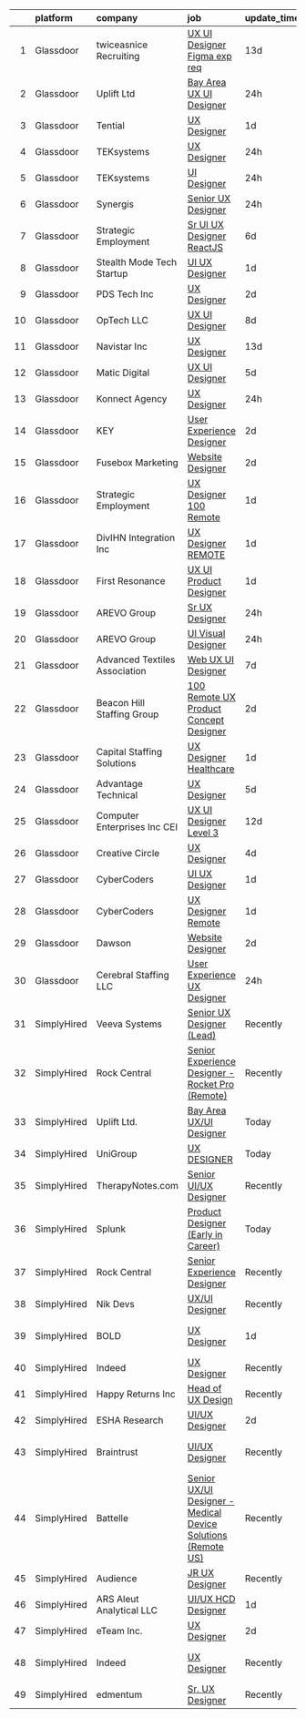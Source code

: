 

|    | platform    | company                         | job                                                                                                                                                                                                                                                                                                                                                                                                                                                                                                                                                                                                                                                                                                                                                                                                                                                                                                                                                                                                                                                                                                                                                                                                                                                                                                                                                                                                                                             | update_time   | location                   |
|---:|:------------|:--------------------------------|:------------------------------------------------------------------------------------------------------------------------------------------------------------------------------------------------------------------------------------------------------------------------------------------------------------------------------------------------------------------------------------------------------------------------------------------------------------------------------------------------------------------------------------------------------------------------------------------------------------------------------------------------------------------------------------------------------------------------------------------------------------------------------------------------------------------------------------------------------------------------------------------------------------------------------------------------------------------------------------------------------------------------------------------------------------------------------------------------------------------------------------------------------------------------------------------------------------------------------------------------------------------------------------------------------------------------------------------------------------------------------------------------------------------------------------------------|:--------------|:---------------------------|
|  1 | Glassdoor   | twiceasnice Recruiting          | [UX UI Designer  Figma exp req ](https://www.glassdoor.com/partner/jobListing.htm?pos=130&ao=1110586&s=58&guid=000001833ffe348087274a5925dfa306&src=GD_JOB_AD&t=SR&vt=w&ea=1&cs=1_adacc018&cb=1663225968116&jobListingId=1008110595186&cpc=F4EED0218A761C36&jrtk=3-0-1gcvvsd5kis3t801-1gcvvsd61kuie800-f4e5a078df05fc9b--6NYlbfkN0AIiLXtwtv0BDns9BiY4ItblantFozdL6jLmLxNvS8mvkC_dGQY4kQ45lwX6ZlRfNlfsCPgBlc3JRlJsMAu3uxCHWIvE9_FMUpo9I8AxOOHjutJrr1d-jbIZnAucMAVMwDptqEzTzzbQgbUdlb7y9aGwWDhqWnUaRrP_RH-KxfNQTbZWWBLEnzjRQHdNk0lzj50FjSLtKrOlCiUK0cQcMUfTfhiIrCRiIPL8TrpjGdZjhtg85L7Ved9IuXfhsn2eoVpbqny5UfVI3ywqhysKK0Xw-CCCw9YNRK_NIfga_b4hmtGxRqG1YYTTR1QKWE1ETGcSNxsj2wDIVNWFOJY-hJTYcdQ27fc1A-Nxf2YhVG-i9H2gcswxB_MC_QF9--S8mQZdWxd81jakvABFeC_Vg3-FAqfzDzQRtXeviATHpNZLqgplgnqvuhc4hwH5YLh8T4Oigk1dUh88oUX0utgxgXxgB4v580qmiCgqWNroAwlXOj84rvg6Z9tXoYmXOAmMBu1ezOSwgPrjAQG6xJLaRR8)                                                                                                                                                                                                                                                                                                                                                                                                                                                                                                                                                       | 13d           | New York, NY               |
|  2 | Glassdoor   | Uplift Ltd                      | [Bay Area UX UI Designer](https://www.glassdoor.com/partner/jobListing.htm?pos=104&ao=1110586&s=58&guid=000001833ffe348087274a5925dfa306&src=GD_JOB_AD&t=SR&vt=w&ea=1&cs=1_fb8c0d6e&cb=1663225968112&jobListingId=1008140355091&cpc=82B3195DA92CAF92&jrtk=3-0-1gcvvsd5kis3t801-1gcvvsd61kuie800-fa69b9e1430a0753--6NYlbfkN0C91s5Mbk1Csqx7IahESnfrmitBJD84VGoH7Nf2o6I-hPG_xOUcfo8yHcTcpo1bi047sS_oc_yZx3vpPxEJ75a7achh-UwL80K8Zj9In1gE4ynLl2ASwkWv_4GNPsq90gpovU2s_W7HrPWRIRbL6EdImuX2_l2Q1dKFH4idlzz6VzVMdnZZsVqWRlPkYbgwpGVokVViTe1oeB2PnB17Mnk6y9l4GWEZLlGt-5cFjEsxPZXzj-SDLGgeiFHOm75bgEuy083-yaC05COLv0V4X-8Dsqmplm30uwOT6cM4TEkT4E6KjsEnS596gtYRjN-GQU0MfsiwP6OTo9MebbRdQP30p2jZwIn2jbaO-osEa7sBKJiWHgCqbqSdCQysg4mzeZPoGlJTe8Mb7nqkwCRpRcOm3lRAi-0KJuChI_N46Jd6UmLYU-hgP9lQnShr7sDpvoXO2Vpon2-HYUfbnz5Vfc7pXER4vxB8Dsm6STi5WPCY9a9wDj71pFCQi7XSiJqC1Lc%3D)                                                                                                                                                                                                                                                                                                                                                                                                                                                                                                                                                                                | 24h           | Oakland, CA                |
|  3 | Glassdoor   | Tential                         | [UX Designer](https://www.glassdoor.com/partner/jobListing.htm?pos=112&ao=1110586&s=58&guid=000001833ffe348087274a5925dfa306&src=GD_JOB_AD&t=SR&vt=w&ea=1&cs=1_14683d19&cb=1663225968114&jobListingId=1008136768681&cpc=C891152315FA1AD8&jrtk=3-0-1gcvvsd5kis3t801-1gcvvsd61kuie800-42e4b26472316ca5--6NYlbfkN0D_VUMocHtM7-M2l7xhQCiQST1RW5dQjS02UsWe7tYaNAZWZWTzZ6bpJTAOxr1kLZr3xpXayfLm4yei9LuY9o9VpOxD5-TI9ih1PFX9RuCyBgsaXBjuBaoEGRkvWtyx0p0KaxSUMjMhkeY4uIw0Ppbki8B2tEQ527hgWe6nWlGvq0HlKZmQ59BzWZzAStSGL-Zv3mva4aD-K1ySnRjjRG0xZUwuzaXU_8FTUuB_bFfi_kytb3wbJdTt000-8xQ-gcTpDpRFAEdb5DsrtAwNidGrJxiHQik8iMguw9YVq8UJ8bftYubT31Sx3SMXOdK-jxB0qHdlUtBJNKIi5g-0f8sJh7ptfPh6H3W2ViZ3f_XSjXfqIcJG7gPk5Kdi_r10yfPw1Y4qDjnhe7IH66nCRPlzMOh11Rlqt7s93vq_HGDybnsR4FapFM1JUUGyjLgAeKO2yMRAu98qphWkYAaXIGxtC1ZVg1w-jOcZlxEmm49Jk7ktEy7Up60Dt_OdY3rP7OBtKRbG60WM9rnS1KU2wBP7)                                                                                                                                                                                                                                                                                                                                                                                                                                                                                                                                                                          | 1d            | Remote                     |
|  4 | Glassdoor   | TEKsystems                      | [UX Designer](https://www.glassdoor.com/partner/jobListing.htm?pos=127&ao=1110586&s=58&guid=000001833ffe348087274a5925dfa306&src=GD_JOB_AD&t=SR&vt=w&cs=1_77b35372&cb=1663225968115&jobListingId=1008139170477&cpc=7F6F94E2229B3AB5&jrtk=3-0-1gcvvsd5kis3t801-1gcvvsd61kuie800-9cb631a384055d95--6NYlbfkN0AuKz8EBO1xHDEL7V2YF9xF3dC_I9B9i-Zw2Jh8clPMK3KTieKealHQySFBD4L6FvORCbrfG7Q2BvOG0p9FpDesYyMAUlxJspWvffEjllF_omIz_Mw70b7c0qBaJ_LDDI8tkf6P6AUE2Qlavx8bl6bjdVV70-Y3igzHA_YGQK-nQONmRmutVio6J60BXiAOi9gC2ilpzlVHqf3U-Xj12yrFBP2FUlhxX2PXCNX-PGz0h0YH-EQtMP0HPn0vOpxA0iwIxqIKzWYapCSrCfIM2OIq10R4FkWVgvzgf5bHW4cpaV3zCeUG9fm857NPbe_-cADX9FZEWT_f9c4QD4-OMxa5O-0Nmr9E2iK3sSgI_CirEB2WDLlcB1noVmy3NgAE_TibMLL28u1iTjSB5NIogm81W9JzFYrUnXZuD7DvZoEEn5bavyOGd3WxMc54g3NWTgsKTDm-yoHsoP9c2rIspop33I5ePpNaRKJLm6WUin4KRwSHQ29CAY7sqjE136WU3w3sP8OcezuyFr-iNMdq0qib7KDRvkIJB8SSpd70gZSx8Xf95J0jcJRrKFJ4GIffjOmvQHvMi2Ci_O_N_K0wniKHAk95W8FHWf3eYBOeSojiWtaU04C_mepFHRdRUVt8hHWkPYxtwUcfAdNfNSVbc2p1onY7jP8iq8H-_Q3oThAjtwVOQ7hqxO4UFNE7a90giowBrAQr1YrkNKm7sFu3W_6I5sJOaYXddVjlUMA5eY1S9ZD0zo5eoYhuJWlXpcs5DIBqTpYf7X3G111xg7K9JMK-4YfpuMvTXwB26TVJ2KGuwRlcryL8tuon-po1dImxg3fj75UDB5Z2pd_qYD9kkNYPmKIc9yEgepovdA6Wzi9fizhR6rvPbZzbrA0Gevh_eSJBDssJdmuOH93JfOu6YmY7EU-M2ktHbr7E7sucWkNpHK7joTiw1bKR)                                                                                                                                               | 24h           | Chicago, IL                |
|  5 | Glassdoor   | TEKsystems                      | [UI Designer](https://www.glassdoor.com/partner/jobListing.htm?pos=125&ao=1110586&s=58&guid=000001833ffe348087274a5925dfa306&src=GD_JOB_AD&t=SR&vt=w&cs=1_b76b5ba0&cb=1663225968115&jobListingId=1008139170501&cpc=3BA4CE39D5B5DEF5&jrtk=3-0-1gcvvsd5kis3t801-1gcvvsd61kuie800-dcecb4742878a042--6NYlbfkN0AuKz8EBO1xHDEL7V2YF9xF3dC_I9B9i-Zw2Jh8clPMK3KTieKealHQMRxLfyLBLKJ_aEawN_Ftcm3oK5qCBmQYIAFLuUNknXqU1RE4IxkKMX0GkemECBHvQwML9Bd2KsXdwxujbGWC0DUgt0jSXNgrf-PmCL5RIro4jTAdH0zkQqIjwcsRfYa7ifBWBWX9d4JSNKkDfsPZZWNSVQ-3_LHk43Bc7A9bJ1Dfs2TklI9tlvPO4F-OcS4iK2uYEACGP4NAx_yHZktL6oprDbSWO37_qIIqiIkgVr2AFWw2JtpWVLIM2Jh0ZlvNvHccJX26fHmXLf4GqdSwAeWZEf14E-0oHvsLK3dIYrEVexlcr2HfxAM3J0a8SbauSR1R6PWOkgKVz0878ZyiruXKnx0wpbDkza1eMqvLeCStwsaIU6Y2vkTIdNHv0HrrlUIPo81Jfmr66yYc94nHCsmHC4amRSzvyJ1L9xXOsvdSRBZx892BWeNNebtxYSsO-QlJONo6h7ZOv21vBuMz_FwcZycC8EH1ngCgmE7gXAjDZroy-X3fBbi3y_2GOK8fKUzZPS-eP0PVJA35xQ8vjHkyKjOrvKBq_iokIboLrRyXrQFkgp46RFsCpyoe8xm0Ei9l3Cs4C9I4i-ukOwLkyStYmy_KfWZtuU7B8c20S_OIAeKofPHIhZB7_6SJTeOnXJorf9LsHzY4VxvqgKUfBxppjtarD5LXWwkp8lgvZP8D7m_So4g0FY3rwWUfICmS3kF9SAKrf5WwVs-vJO8lqkdo7ksEdbXjkeR1gh7BtB5xq-Ht3H-ag066Z9DOdys1zXJc31UjM2zHBkK3xljECwVkmieode7auHjrfQ1Pyx4yYF-xmLABfA_A4MJ02BG-iVsMqGYPfQVPdyLB28_SSryRKDfiY4eaFFbyfw4QcwviPA0S8gd5Cg%3D%3D)                                                                                                                                                   | 24h           | Chicago, IL                |
|  6 | Glassdoor   | Synergis                        | [Senior UX Designer](https://www.glassdoor.com/partner/jobListing.htm?pos=122&ao=1110586&s=58&guid=000001833ffe348087274a5925dfa306&src=GD_JOB_AD&t=SR&vt=w&ea=1&cs=1_bd63fba5&cb=1663225968115&jobListingId=1008139617173&cpc=F583A5AE0DDDFE3A&jrtk=3-0-1gcvvsd5kis3t801-1gcvvsd61kuie800-2682002e97d89c97--6NYlbfkN0DW_ZuMbP_m-EQUZBg93ahRtEkkdXdviKhoJnsIHoZm_Bzf5R8b_260hvBh4tWqlvjLxHdQT4zMJzfnWNlP6cx_GdhK6d16GW6Be2PZPCmLZgjZLFmI3k3h_zxLDxjPWyWs4XqinxPn8T_SI6vImBVVx4FetRaQMU5kUyGag0O0GZDfYbqbaXf2AD8EYSNN7HpnOO0wdiihQW4N8IrPTmhqC2xeE72mbYYckxKebvwjtRmt0FbFserJ1V2UNR2R4OA4yMdi6Zc500PYkfSZqO21_W-EwJFI6e572Y-o_9dD6sbgB_XICsL2T97ejUWBMRA91mYPHLnWuVnDza-sZe2QR9juJcNnKceglLZnwegUw0r6s45suCHVnxh4GT5OE7KpD-57uRnth4X61JTeoMcH2fUZLNVErg-kjpfVueAFZdE7BznHF2HGgs9osohzBU85-J3F0RRPxNblLtaAoyeOtpdG8fRZ6Eg-v6qvATJrHeWYRotrCyra-quX-7KWmcQZ7BfAnmgG8A%3D%3D)                                                                                                                                                                                                                                                                                                                                                                                                                                                                                                                                                                       | 24h           | Remote                     |
|  7 | Glassdoor   | Strategic Employment            | [Sr  UI UX Designer  ReactJS ](https://www.glassdoor.com/partner/jobListing.htm?pos=107&ao=1110586&s=58&guid=000001833ffe348087274a5925dfa306&src=GD_JOB_AD&t=SR&vt=w&ea=1&cs=1_19e25d1f&cb=1663225968113&jobListingId=1008127201025&cpc=22ABB673398E21F3&jrtk=3-0-1gcvvsd5kis3t801-1gcvvsd61kuie800-10e7346e5594589d--6NYlbfkN0AEgitr2lGK9-2Owk_bCXKkX9ldcvmrRzAzunryDtq0mgDhLVKVGwIDjzzzoVm5zY2akHQKg0eyoOGLoJYK8fVCB6jso4MEarQmmbx_Elax6A0T7qxnodN5M4Z3ek9LV9lx3pQUxqaX5c5MEy0I6X-ied1_QyqGEshe1rZ06FkEM4sRszpcXbcOqOguZ0RtIX-7D2nkCDCXnG_MaukP9-8aT2cEOASKvFmDr6ExSJJg9vxYon0AEa43hOgNlycuEQczG21iSfIfDD0Ayu94jxCDSU3_vZd9YipF0VCiiINhjHl2FsoRByPH6ECSNSCxPg4E4_gnENF0ySgIisI2RVSOnTpUxoSDvABiN4XQeS2R5J95E74UZimKo4XlgSTw-3iUNAkZW9PCAII6N9t0qg6w3_votlx0So4DOVBUA4vPcPjPOctRZZEzUWrwf77iSKeeCpvzagEVryJescxr1qhmRwP9IazUIVpaC2KOF5BG5rGUs0JCVZYB9-Mv4CoZ51wZxsObbtQ75KVsHVdwnJIvYgl2ewi-SFnAXV-qCsYC4f_n1XaQaRLfdr03rAQuTx5IKSArECu4fw%3D%3D)                                                                                                                                                                                                                                                                                                                                                                                                                                                                                             | 6d            | Remote                     |
|  8 | Glassdoor   | Stealth Mode Tech Startup       | [UI UX Designer](https://www.glassdoor.com/partner/jobListing.htm?pos=113&ao=1110586&s=58&guid=000001833ffe348087274a5925dfa306&src=GD_JOB_AD&t=SR&vt=w&ea=1&cs=1_33bad0b7&cb=1663225968114&jobListingId=1008136614951&cpc=14D5209370AEC984&jrtk=3-0-1gcvvsd5kis3t801-1gcvvsd61kuie800-29a163a9bb491795--6NYlbfkN0DncQh6lkoBI4qg8r9lTdY8zgbuP-Pq9NIO4ozEOQMZvWDkOwhZMW0bh9sPwTDuUqclg0aBlKcS-ok53qOq23-CHu7yvRqYXEfuWv7trk0oMoS4jowx1vX8k2R_sqI7v87qyFrr4eNo-kTJ1jsNq2aIB-5SKvhUQxBJM-HJpfHDJMNSDDhZycd7_8bS8yGGfPOERoQafrLe-jc530V3jJFj9j6ncWhIKvweqLwPAvJHXp8nX4UguUxH9BO4X-yLnQ7J-2o4gusnQKNpdU5FWLHRAwZYiWkgcLUc7dkNMaxEH04_a4zIK74I8jxjwkH6120zBZaxnLCUSE7NAxensa3dvfQzH_nazNo3RFBC-RqqRbMOQhWGAuQqQEOgwnfslGzus1Q5Qr65EmrfIPtgyA6JWq3DlIAlqXyWlAPJvoEoRNoQ6TXlS7rTh-Rx03X8gif8_Ck6znwX2IQ-zBXGoMgRinU_DHUmq3KXh0yfrD2zzpiUBTxNKUmq8cEopnyQNvRc87EoFR-W_w%3D%3D)                                                                                                                                                                                                                                                                                                                                                                                                                                                                                                                                                                           | 1d            | Atlanta, GA                |
|  9 | Glassdoor   | PDS Tech  Inc                   | [UX Designer](https://www.glassdoor.com/partner/jobListing.htm?pos=120&ao=1110586&s=58&guid=000001833ffe348087274a5925dfa306&src=GD_JOB_AD&t=SR&vt=w&ea=1&cs=1_0a8940e2&cb=1663225968115&jobListingId=1008134602894&cpc=0C139D4CAD5A6DB2&jrtk=3-0-1gcvvsd5kis3t801-1gcvvsd61kuie800-86678be66d9239cf--6NYlbfkN0BLQ6hkz6GMEPsiDV6dZwFY4wMBUE_AioakCFmtqBrqGqP687vd9SjGI0X4jC5GnZ94y3CujN2nSI008AMW89hDcGIXxI6XfOk8RW-xy0sSZTToH9Zu0Aytpm5OdzoZy4VGW1EUdOyZeTawSEt9wyFReE6waBrLAfhOzQGOYYTuzMJwJnMHQvvMnkDTL-GJ1rqhK8anJCBWe55040xLZ3WXZExBmEXk1eDQJ5B6I8FUcu6IcLLduSoycL_YVCvdHvGbIc7pdQI5uGyj0ZM-rHKbrfcX1w-4UmoRXXLktWe2tNFVJIPNFLsReLnozTixrwzKUAR0-XSD_pXL2Tny2PdTWlZIRiF7NaQ9HmjmcMtxbVzklVMwsCNeyynNoUIj6jS_4frVkGkQE1Fb8iEvkrd3OBSij7xtrlaehZKd5-iOXPeOwBihvcmex3ouutHIlp4cekd2NSkhfhea9C1VluGYGcWEVTQk-TS4LFpygIJYTwE1gd2jywJRp0iDOvmf9qEKW35mMjboZiT-DI6ADIRYt1Snh57zb8MjGGxRyI_O4A%3D%3D)                                                                                                                                                                                                                                                                                                                                                                                                                                                                                                                                              | 2d            | Elk Grove, CA              |
| 10 | Glassdoor   | OpTech LLC                      | [UX UI Designer](https://www.glassdoor.com/partner/jobListing.htm?pos=116&ao=1110586&s=58&guid=000001833ffe348087274a5925dfa306&src=GD_JOB_AD&t=SR&vt=w&ea=1&cs=1_f28a0d00&cb=1663225968115&jobListingId=1008120878935&cpc=334ABAF5D42DC775&jrtk=3-0-1gcvvsd5kis3t801-1gcvvsd61kuie800-0baaffa7b0784a0a--6NYlbfkN0DP9fosW9IEXaU1TZ3ocreH2vEq1sd-U-IRxHoNdS6RHkqAVuspg0SWSgO6chgcdoU5n4vUJhBKWY-WDn94csM60LcuhNnZxBqWpiRhLNHVLEV9midagA-O3i21KTv-5qP-FwLsLnbHckdD11Y3Ezo9aFteyJdb1TmKa1Efb5KY9hp-Swlpyxh_iEGF3sQMQFO0GKL1a8iQ1b3N_aNaXC_eB1lu8gqzNkmpl_XSaGDB6tmoC62XmnRC7s5MiZa5kjkUmA5lUk-H2DCOPvtzz_gZkMAVIbI9SXcn_LGwtPwdq3JYOlx-1danXVNAk5jk8Nli1wyOdIyNrkq7cyLVoXoexYAHMcFFm1p_yvnfKF0ztXt1LCnNCBiRS9Hz-K83F2moQG2eq1dz3SkwVnnK_QNmYMBONfjOQAuFPrhJYxbKndnilg5TGCYDW7786NOloVDIFpHodsiMjirb_FPf4pVl6nhdLRP54btMckpjKBZQVcXTn8ee2ppVbY8aNkjMQ0g%3D)                                                                                                                                                                                                                                                                                                                                                                                                                                                                                                                                                                                         | 8d            | Lansing, MI                |
| 11 | Glassdoor   | Navistar  Inc                   | [UX Designer](https://www.glassdoor.com/partner/jobListing.htm?pos=114&ao=1110586&s=58&guid=000001833ffe348087274a5925dfa306&src=GD_JOB_AD&t=SR&vt=w&cs=1_6cc7e6c6&cb=1663225968114&jobListingId=1008109657234&cpc=9908D8D4413DBB8A&jrtk=3-0-1gcvvsd5kis3t801-1gcvvsd61kuie800-c03e3d61d62ddb2e--6NYlbfkN0AKaw8O8HtsTpjEdZ8TD4sRoCQOMb8M-nU-vU3s0gcF0r3-yfGCd4qXtRpKh7pLIDIM_WGHspAbEH7Mm-DXOvseaNDbhboO7HxJY1x0-N-IbXp-gm6-_pBopNgxhFLiAEmGTaW3dCXraLD4_5OAFLHz5MDSqZ_FULqBuWoohxZw04tAZFDJEYFd9Z8NOZnBblnhV_hmXB1Fk-LmuptOD5VlDTBjOKIfcA6FEJnVv0l6Vwsi1WFQ9pCbLPl0MAm9Oa6FrKRLaBtWFYaIGE5vGHwOHzKA23sC5vyL93uNVBag1NmT80bIXG5NxamGx5vMFRI91VX37rTDFGLjgS0xvU20BcXzilUBzztQV_PxqMaYY037aiLH7okBDaXYBBnLX2XWtDT5T7jKQ9fuITLC_uhd8yvGhCcfAZkOIcTSe-7cndRFG-9tjsjuYWxEI0G6UYcQ-Hk5l_MN1jeHKh2NsIR2_FPQL8pS6jezN1loJVd3HTyxyu8BjIvlmBe4DKbkyjrKMsvGIeQjSxiCgan6k6NlBLO2XsRt3Y9rflMAZdIUU0QssKKo2L4FxboTEV-LbQwGoSWkP0OqZX53A0CV-1srz3VYGoeQd3Bu6lWaoEDrJrvj126BK76AxcLF58eWfYN3gIae4P5EJDMWUaMMMjWFwCDQV4tNAWA_74wBGThCh27znSQzu3pZ-yjA9AOFZQF2TtIUHNMX_6C3PnMOCcDG)                                                                                                                                                                                                                                                                                                                                                                               | 13d           | Lisle, IL                  |
| 12 | Glassdoor   | Matic Digital                   | [UX UI Designer](https://www.glassdoor.com/partner/jobListing.htm?pos=108&ao=1110586&s=58&guid=000001833ffe348087274a5925dfa306&src=GD_JOB_AD&t=SR&vt=w&cs=1_f4b7b361&cb=1663225968113&jobListingId=1008130349024&cpc=3DB599BF2F4828F0&jrtk=3-0-1gcvvsd5kis3t801-1gcvvsd61kuie800-034ef612ea4eaa29--6NYlbfkN0AZhccrYCUSJlZEde1UnGXnwlG1V9FU8luw-eezWnVYr5cEIZbxF0udJqd2UOrrIqs8a2-O4wAYqyti5QNxVfpWv9XtKqb7CoclVbtdwRPBOjK50OjoI-KDKV273G9VF0F2GIIrCJnwXhFoLDcQLWuNtYmtk8GzgzJzKOMmBwrZ6GelUhMqVklJBVrJQUJ155sEiVifRA7HC2pGnBTZCUoXJIQx2dFxOX0rbdKOq0b_t-7BFpRw4ijdqlsSFTe7tnFYOW_S8ztlEFOZ-ccDc28TVYOLJwGO_t-o0xUIG4rx_jPf4Dq9IvL7bbFGsvSieIxLEwTy1Y8grArUdbFmCjDWYBPNNrj8nL74ddoziNVKo0UGr3Ars5u5ej6CtkeLZ1-sno3w41rPKe-hSF0MkRGSQmhb01voebkbSVNN2uQ0Y3tohy_VYTyA)                                                                                                                                                                                                                                                                                                                                                                                                                                                                                                                                                                                                                                                                            | 5d            | Denver, CO                 |
| 13 | Glassdoor   | Konnect Agency                  | [UX Designer](https://www.glassdoor.com/partner/jobListing.htm?pos=101&ao=1110586&s=58&guid=000001833ffe348087274a5925dfa306&src=GD_JOB_AD&t=SR&vt=w&ea=1&cs=1_e94c728b&cb=1663225968112&jobListingId=1008139937508&cpc=CBEBA1A9D941894A&jrtk=3-0-1gcvvsd5kis3t801-1gcvvsd61kuie800-6d44ab50e84c6bce--6NYlbfkN0A-7AasZqH9Qn1Anb5-SGr1cEoKuvdHr_Nh2LwbaEhTGCxa8uoL8wwOAuFMSty6VKE4op36BqMj0tB7cqJnJsIB93Lsg6jn6Rm4Tr0Pflh2qqlHvDbESISlkJGck2HKe1fEx47HsxPZ3rVig_1jwwXMdzzAZ3CRTavb8sQyUGAMAjyOiPRfbdfg-uvpPGhdOelE23dfTR3IviBDOE7v3Hs21AxuHA-tswnxjDT0m9oELNVEHlz5REs75NA8MqS-PGfP_HFxCGz3sQ-TJ2jkqS05m6dEnx1v7C4SPCV8X1so6IaCRIpE75CAHPFBW3cXTH7VbOpyIQtFDA39QTy7wOXpHX_f7wyZunNOTUOYz_5e44RUzEtKm80hjdqBV2B4fMH8nuTGOlH-dcV3zQ99NChmMWoo9R2Sk40xIZNHi9_xKYecfT-ihv2GnCj56ea7vZLA87a6s2RD8lZUn1i5VGXtCGq60WIgjMTijrLze4AN_rnjVC137OrfV6KkfhX8xNM%3D)                                                                                                                                                                                                                                                                                                                                                                                                                                                                                                                                                                                            | 24h           | Remote                     |
| 14 | Glassdoor   | KEY                             | [User Experience Designer](https://www.glassdoor.com/partner/jobListing.htm?pos=109&ao=1110586&s=58&guid=000001833ffe348087274a5925dfa306&src=GD_JOB_AD&t=SR&vt=w&ea=1&cs=1_272035d4&cb=1663225968114&jobListingId=1008134137807&cpc=A65DF3A704A48F9B&jrtk=3-0-1gcvvsd5kis3t801-1gcvvsd61kuie800-364e5e1707c50452--6NYlbfkN0ATuzukLZvOA7Cxi5gGVTPK8s05ijijAIGQnHXs5Od0X_NGtuW4o0fyvo3OUmS1RorTApU_2s-j54e1ZtebmG67gfxuzzYWadBD0BgydfB441isPGcbf8vq3_MEv-LAlBPgMcdgFa2B_Ax3vnBehic1GQK2CZQHElo_xTlg0oDsf4TYAPEfJaKR9iHSiROe8-191ZyciLZ61UjDt3XbRBh2MNteP53Fg_4UTEjLUHyMrI82L6xO26LZAeCfPNuh11X55Ktar-c7Z8_Xit3wiYS8t_754jO8qRrOgJSahFPL_g-hJkPD_hoQhtes-rTemP7ws0FpeKa-CwtozwEzfE5ygnTBK_XCnPS1ibgvSn8RfFPiwgnbKVNkJKFCDiG25SXPUkzzTsb_km5Ly5ksA85_CWorDKliQVORK2f9yMmUHcBQY_rajgiG_1wCMkLkMi3KSSXxBvyvOHHL7gj1Eg9Q0HScPgLkcfsdeig15YJoHs4ZJ_DxIiKO1_E2dNmhc95RbbOYeKHCcg%3D%3D)                                                                                                                                                                                                                                                                                                                                                                                                                                                                                                                                                                 | 2d            | Remote                     |
| 15 | Glassdoor   | Fusebox Marketing               | [Website Designer](https://www.glassdoor.com/partner/jobListing.htm?pos=110&ao=1110586&s=58&guid=000001833ffe348087274a5925dfa306&src=GD_JOB_AD&t=SR&vt=w&ea=1&cs=1_15bf480f&cb=1663225968114&jobListingId=1008134218184&cpc=451933188B21919D&jrtk=3-0-1gcvvsd5kis3t801-1gcvvsd61kuie800-e309f0efde6269b5--6NYlbfkN0CKfA-soUf75Q7iZ129b2H9MACh9ki_Lh9mMeku_0ONApGwNMwnvEOEL4QN9RA0nEweruqbHhN0Ajj-K2H7yOx9EUYXE7ao14iCzD-sl2niRhibpFoKiQCKnDto1U2G4lXYcQFThLuj_VQvgTRyMn6mUOnMGVptKTY9j4bzQo1QG1i0WfGe0CX1x_m1GDJ7fKaligQxTACpb__RZadGLyXoraopjOuLCfMJQw6NueUI0cPjj5ofkoI64hwNtdReFkeDpAeywqNA5JpWCriN5Zdiv0acc2QAx3vB7Z8MpMcYlEzYjX_ZpIrZ7MCTgXnygbzMUu54EDHGPOAppnSc5dgKDstI6YX7IGcWbIhBEyXgnsSja26qRjc2r9OrW52qCC5yJWHsG7A4kWOiv6raMsRs5gjlGsRwwioY6-aphSz0B4vJNpGZ_Ha7PUONQzB9GBrGWM1q_3biQQkZvHNF0sQle0NPxLsVEDOfb07zCeJkf8t_bDfnGR6oHeaKo4q3qGc%3D)                                                                                                                                                                                                                                                                                                                                                                                                                                                                                                                                                                                       | 2d            | Remote                     |
| 16 | Glassdoor   | Strategic Employment            | [UX Designer   100  Remote](https://www.glassdoor.com/partner/jobListing.htm?pos=102&ao=1110586&s=58&guid=000001833ffe348087274a5925dfa306&src=GD_JOB_AD&t=SR&vt=w&ea=1&cs=1_9c24c92b&cb=1663225968112&jobListingId=1008137766632&cpc=923E3B470662C757&jrtk=3-0-1gcvvsd5kis3t801-1gcvvsd61kuie800-d2518091f77dc495--6NYlbfkN0CLSf-jfoHigW1cBjtGRtm6_23EvXrANN9AHlQMkGJBi-HdtNOOcaQbCOUJzBwClh9UtAwD2k8FEfSwNqy_Upyq70Evp5tSKG0UP9ez9tZ_oUxr7we2plhRvRFHYgaqhJLAvqyFhIKWYZuM1uIY8rDtnTWSzLxSJgjgjHK6BNEhnuocKvqDADkSHusUbCcqlGQa79F0aWP7ei4buM7cF1SAWgbCMMkvMdnX_ceyU3IACfivk9XgVnoTaozZ42OZXc0UVtnwtYTMDa2EU2ha-3jPGUPjBn3eITUZeCiAaffVnnK3T2LxJeANoHjNHUSnkZmjPS8Fo6f8JxyL4BcA9i-zxuXGLv8DF4slgSRmMyJM9FOTl4daayw2dWKeyx6qwQcDSXKA4tDVnyZ2F7UWG5Onc9s6AhusljKAcCqLqJnnzpCPiCqZzSO2MMN1PcgoWqMSGtNZ8QpovEm1Ko-ReNcyOFYoGH1BZlXSyIV2AsgftFSINfmDdRA3HRLiuWiakVzlkn3XiF-O9WJ9iuMO7-XBVw_Jgr3_3NVOwWExcbTI8sz4z5ov9k1DsvKBGi0bvyHZg-q3QkT48A%3D%3D)                                                                                                                                                                                                                                                                                                                                                                                                                                                                                                | 1d            | Remote                     |
| 17 | Glassdoor   | DivIHN Integration  Inc         | [UX Designer  REMOTE ](https://www.glassdoor.com/partner/jobListing.htm?pos=126&ao=1110586&s=58&guid=000001833ffe348087274a5925dfa306&src=GD_JOB_AD&t=SR&vt=w&ea=1&cs=1_d9e58587&cb=1663225968115&jobListingId=1008136856603&cpc=AC285F3A3ECA6BB0&jrtk=3-0-1gcvvsd5kis3t801-1gcvvsd61kuie800-d49690905c7f7b4b--6NYlbfkN0BJ3u6qF2wc9ICgZlvsKuNbbLBNkh5ZBfvXb2PoA2N6Q167jZcvFJgUYQitahDww1tbm_Pe5K2A69NmPtpIGt8Y-GmNd8_le7Dol7KnHiNsxmoLTZ_wk7y5Lhe8QC-oj5G_dbIIv086SZeZfeBRTxsca9GvM_MwByNhM2IkdhqpdrIAw09r1YnxZ5cEQpplpkvLCRkDnrOUNnN0Rz1xh7CHbPlBKAJLFhYruf_E3aUMKhHZCfmDeifjzlkfn9bOMuslR_moU3UdyIVeZlXMk9P91ocmmtWAl5TGVFmuVIgvKzg3Ysv3AQBStvTZIMoet5TepLmYQiJHPBzUxlctitnUomieaZhdTuU2ETbIE4Pnxq5Wsi_ti-aQJQJqTtTN48D2wzpbuVsMpLleptk4CXcgUAFv_2mqISsysRqT0NWEp12jBg14M1HHXYDPsC8H1JWNyJiDweKAeCVrprcm6XAokbJ--hV3uHRxChJR1eWPPUiydImc-Zx6p6vgp7fMQZ4%3D)                                                                                                                                                                                                                                                                                                                                                                                                                                                                                                                                                                                   | 1d            | Remote                     |
| 18 | Glassdoor   | First Resonance                 | [UX UI Product Designer](https://www.glassdoor.com/partner/jobListing.htm?pos=119&ao=1110586&s=58&guid=000001833ffe348087274a5925dfa306&src=GD_JOB_AD&t=SR&vt=w&ea=1&cs=1_07202d9f&cb=1663225968115&jobListingId=1008136714574&cpc=BCC169F53084E245&jrtk=3-0-1gcvvsd5kis3t801-1gcvvsd61kuie800-670ed53ea38918ae--6NYlbfkN0A67EbyqQZ2m7633xFuWhEzGHB4JWu7JYf7ZqKJexKnq162wqYanPRGgN3K3tTydmL2sXb9acThZE7SalqSbSQf7NO4TLUSQocM6pn21RuIMN8exCMXH_2mZ0z1a1HlLgW5jrWRzxTpOE11H9FnRXZWwkPjYZAW0CcAyRoi7mEhdepRDjLtx-cFCmkketon0-VdckoPhhXZf6IAjDzQT6f-4dr8U9tAJ8fEPkvDryO5ebZHhVVXAR5j0_nWlxNBbgBLpI1zRXhXFP2RO4Upd5DK7_T0EZY1YlS7ZOOOpLIVO3rFON5rq0QYKsftGMizFWq6p1fzpG4snre5c4jzTukD_bJPF3lkm2sneJnM1zj3ppiUhhWsMf__7eKQhKcc-vzs4Yxw0hC9MV3KuFE4WTkFDqpVYY1HyEu3oBhQmWfqoFqxFD_slLpnS7vL6AsLd4sCqUuaCvf0lC2YZTmVr9J3wYXga8OWp9Osla-yEuNnzTG6ccR4qeNVBnCu_UYxeEo%3D)                                                                                                                                                                                                                                                                                                                                                                                                                                                                                                                                                                                 | 1d            | Los Angeles, CA            |
| 19 | Glassdoor   | AREVO Group                     | [Sr  UX Designer](https://www.glassdoor.com/partner/jobListing.htm?pos=106&ao=1110586&s=58&guid=000001833ffe348087274a5925dfa306&src=GD_JOB_AD&t=SR&vt=w&ea=1&cs=1_5f6875dd&cb=1663225968113&jobListingId=1008139872235&cpc=AC285F3A3ECA6BB0&jrtk=3-0-1gcvvsd5kis3t801-1gcvvsd61kuie800-5a67f0eb39a7beed--6NYlbfkN0BCLW45RZuRc772PykXY_iXs7CHdsEvuP3whbuRYvlLzUPBgski3_CRPHCklom68Oux3yha_5LLFCI4CQ2rthwfDasdIdQoOWOA2rQWgfMhn-fEf-9cbyrJUHUnK_7lE7ZK3aZCL4-k4qrgga7k9i7PRcZmytkhfGERWsO8stYNU0S-WpBlvceli3iiqoKnTtlknvxPsNSKAJ5K1Qc_bauioGaoF0JtvVA0lklJt9pOI4K_952W6CvJ5ERI-5vfI5VgijrqRTFEuSx3hgsskvTDmMmRs_KLT1BLA_98QnavM24QyDKyUKmBerCpMAxGbZRtsZaOSSi4nWfip0ZeyPsZ2lN9VvQrNhLK73UBtwfIJVYxz6rfhAwzO-GZq2qlN4_qrbVBpX3pgp7Q8XGoWu-jzg6mVYyRXuqW3iIuLHM3dPCmRyxzkOAr2cmGL_G96s7E6sIohj1pdJHkNKJ64cJcbQ66_Js3kjXM9OhWOkit-n1RiOwaEMTVmKC6r928yX8PtClNYGcFEA%3D%3D)                                                                                                                                                                                                                                                                                                                                                                                                                                                                                                                                                                          | 24h           | Remote                     |
| 20 | Glassdoor   | AREVO Group                     | [UI Visual Designer](https://www.glassdoor.com/partner/jobListing.htm?pos=103&ao=1110586&s=58&guid=000001833ffe348087274a5925dfa306&src=GD_JOB_AD&t=SR&vt=w&ea=1&cs=1_1bfe196b&cb=1663225968112&jobListingId=1008139782334&cpc=3BA4CE39D5B5DEF5&jrtk=3-0-1gcvvsd5kis3t801-1gcvvsd61kuie800-09cb5fbe91300c7e--6NYlbfkN0BCLW45RZuRc772PykXY_iXs7CHdsEvuP3whbuRYvlLzUPBgski3_CRPHCklom68OsOg44Yj3MDtF75NEExsJSqVGvHT9UJ3TsYQpGqoA--RGO67Dbf5as1BcATX9IQbrsfAbGz9pAsupXmp9GdshoA5iLPOWqjSwjItMdoRnjNWhjRVdnRKu356wxDDya7Tr0J8vY1zB4ZWhxV0fGIyUVJ95mNbUC1XotBfR59dDLKiQ2xznjaDfK7m09NrITBpU763Xjcx_SaD4aqeWR__q6S8Q3ML-jUGYtl2SUJNz1NWRj9HqFF3HgbkZWlhUF7D6VNOAn6ASPJ0nDjVK8ibvVxjUzNbFXjEtZbI-g47CohNYgpsmtlOp_5jsQDwVn1fTVvMd-kmPFoKx1CHXBvu3Bw5fisO6w0aZU0DOQh6Dxd6QbkUMjdJvGMUI3-9j_HT8E5et04byfp53aAAHCx-rD8JeIZWePYg2pfC1EZafC6qrRAm6qM-m86YmCNl88u14OZqWdX2QwOlw%3D%3D)                                                                                                                                                                                                                                                                                                                                                                                                                                                                                                                                                                       | 24h           | Remote                     |
| 21 | Glassdoor   | Advanced Textiles Association   | [Web UX UI Designer](https://www.glassdoor.com/partner/jobListing.htm?pos=105&ao=1110586&s=58&guid=000001833ffe348087274a5925dfa306&src=GD_JOB_AD&t=SR&vt=w&ea=1&cs=1_02d90d15&cb=1663225968113&jobListingId=1008123545453&cpc=47CFDC01B3F81FAC&jrtk=3-0-1gcvvsd5kis3t801-1gcvvsd61kuie800-8f0f2da3bcb0ded4--6NYlbfkN0BnYbzg9_0OBxfyaC-dC2htIGp3bt0r_Vee4_7uMe98bPPG6yOg2WXqdwhbC791_U00MfwPJQISugkbvt-O9m_o7FpwY2dPKxYlvJWF88LUJU6-PJiA7au0MbT7IIdJhkiVldQN1GCcaP9tiJbH74WPbddeicnz4Ug33P_R2i56xQ0xZRpWPjA6-NfGZjbRXWt8iiAvGrFGqsbTC4-mqjuuodytWVllihxuzymRB-KM30h8tWiR8E5p-1-DELKI-zhDvmAVYEqpS-VUUJkjEwrUJIdKPAsN-SbEiKEuqS3stZlpY210Yd0qzkqKYZw4O-ql44PwYBn65RX122nQ9ZvQ27DebSD5MWhTAfSC_Ky8gU66HNa2NulWnQekQs-w9920JgStN65HhHajMwktPh_mT0FicKsFjc3p3AMc_ElLiyrI5Qd36Sy_WRDaKtBjo3V79DG6VS7-rkyBVctJ9USU-SfzCfG4oY5SWOYpcKGYQ-VSo8RQxbQO)                                                                                                                                                                                                                                                                                                                                                                                                                                                                                                                                                                                                   | 7d            | Remote                     |
| 22 | Glassdoor   | Beacon Hill Staffing Group      | [100  Remote   UX Product Concept Designer](https://www.glassdoor.com/partner/jobListing.htm?pos=123&ao=1110586&s=58&guid=000001833ffe348087274a5925dfa306&src=GD_JOB_AD&t=SR&vt=w&ea=1&cs=1_c821cb98&cb=1663225968115&jobListingId=1008134530414&cpc=FB7E4A1762AE5BEC&jrtk=3-0-1gcvvsd5kis3t801-1gcvvsd61kuie800-8e5f5aeb6b2759d8--6NYlbfkN0AEoGMyuqqa4fuJ8ioA0yHILhRJp52EdX7fBgN-aGi6iJ0bsnZ_AZ4XFiXRI87CL6JTlIS5FZ8uxPeJr3vlTUo_0J8KNPprlxiJ64QRfPnc-53Gx8wTLoflGPVF5LN0En7WRGrqaVMwuMnun6LZgqKoc8F15REZjkcbyV_IB4ETuWsOaZa8SEJlLA5BJISawcJ95v0OfH0H1b4zdHG3__7zcHZQfqp2EohNRQEt6TTJeylWMwQebk4f9LajrtmaCVFMjC_HUrY8Ya0xV1heRPrhU34ZWb5ssc009ZCtKj4XMAs_8NlWQChh5PQrUMzULaCV0Ib6J43tHscqMgqvvZ4lh4XkxwJT8PuTSe8AyYNGJqkgBKG8BC9JLiMvloWAJ_KNnasm8EY8UqU1zYrekjlKG_FW4LJNQz16lD94-POegh8tIca3qVTD1fztCB2e2UKF4pnVQp_1dcoeEX7FwtLw4U6fuzLF5Sth-emnyjNiVptRr_cCdx9ytVAfAgLYk8QVpPP2prhZShunsoQ8ldKw8reM3h9Lx-RPqbAOQZ97Tg%3D%3D)                                                                                                                                                                                                                                                                                                                                                                                                                                                                                                                | 2d            | Remote                     |
| 23 | Glassdoor   | Capital Staffing Solutions      | [UX Designer  Healthcare ](https://www.glassdoor.com/partner/jobListing.htm?pos=128&ao=1110586&s=58&guid=000001833ffe348087274a5925dfa306&src=GD_JOB_AD&t=SR&vt=w&ea=1&cs=1_c46869d8&cb=1663225968116&jobListingId=1008136502417&cpc=8795CF9063CD573D&jrtk=3-0-1gcvvsd5kis3t801-1gcvvsd61kuie800-c8916f1854ff2d35--6NYlbfkN0AHXq2vAVwR3IH7wgnTMdWCa3HguypIXx0DFudX-u0zu6XSU0N9gDGCMsnO9yvyAfM6M4Ntf_fwJ29oBii7EoqCh00RudA6A7Jv134pIkdZ6FY8BkqjMW81UN1Wsnh4OHvitYu-J4sj14hZng0OBurV82WHaibvH_YQ0dsmn5rJytBaL-3-NQEMiTUvzE7Dw56D0itS9SGSFbfNIctC4e0uUO1EpEJur2rpsokryhL08_YIbSWJZ2mtafaI_QSQa7rQxSPgSpewOGHNjUMuYy_xW1ufBAwkS5MRA906r-DlBDzPZEr8TwGyuGRAueGrNpbnElazJkQ4iSS9ci6MppBRIwvqNmClfsuym_ITENV3a8jECnKUTFFkHm0z69x3FOC65RJK6fc8uLzIF4mcTBq3tlDljk9i0zSgSfeWSdrV-7AU0S2_ILwiQiSHvdNaeyx2BGA7JtfTSaKvWGTX7hzkobEzQpKv_xsycyFTJN9vO1Xx5tYx2H2RebkK8HyaBrjrGsgAlzFYRA%3D%3D)                                                                                                                                                                                                                                                                                                                                                                                                                                                                                                                                                                 | 1d            | Remote                     |
| 24 | Glassdoor   | Advantage Technical             | [UX Designer](https://www.glassdoor.com/partner/jobListing.htm?pos=115&ao=1110586&s=58&guid=000001833ffe348087274a5925dfa306&src=GD_JOB_AD&t=SR&vt=w&ea=1&cs=1_757d7c12&cb=1663225968115&jobListingId=1008130402855&cpc=BAEB662971763A76&jrtk=3-0-1gcvvsd5kis3t801-1gcvvsd61kuie800-072a84bc3e684059--6NYlbfkN0CQRQ3eiV4YWjrRS1ho7HVQ9JO8v6Fb3eU0yDOJbdOiEguntuRlpE4-_N6DYLNj-GokZBu1hZ7lpDV6rUsoRnsT35dGJJCdwM8cF-5HAr67c3P9WnYKPAVDmI2tuRKjlreidRllA-gZ3gAE8MZMEX_JV5dpIz0-E1apUzLNsyZhoRra1hcZyWCjoYZ-7-RYUKfJVhX311QrculfE5Wm1z-LOY95Vj_-8jI3KlM6zfFCsv-qpE5eXatD-NmaGVajlvedcyF9trf-na4wmJf8kYTl0lwEFBKBYNEwN9xLBqn3_RsM1n6eMFJeQ6EV_Vfe2TdjQCKqe4kfRTubOE8tINl1Ae4ZKGIt4rZhS3ynf1fd4Xv4msyUC4J-xsYcv3Hx7_kht8pJLjKP_aCobZytxr7IyM8NaYzoVE0fdqUXs5sK1BO-uzjTsxdXPPUmLqI-jp4RzxjahEj8V6D6jWLTK4WtZDy5CAl6_hPax8EoracuMbidFZXHJXDrEcdjKPKQBMMmb3eulcvoz57THDlAcWbBzGxG_vJgneSuH7tEyvJfrPP-_R1q9k6z9DnRWJM4T_qHP8DQNAY8LQ%3D%3D)                                                                                                                                                                                                                                                                                                                                                                                                                                                                                                              | 5d            | Concord, NC                |
| 25 | Glassdoor   | Computer Enterprises  Inc   CEI | [UX UI Designer Level 3](https://www.glassdoor.com/partner/jobListing.htm?pos=121&ao=1110586&s=58&guid=000001833ffe348087274a5925dfa306&src=GD_JOB_AD&t=SR&vt=w&ea=1&cs=1_bd3948b5&cb=1663225968115&jobListingId=1008114458722&cpc=334ABAF5D42DC775&jrtk=3-0-1gcvvsd5kis3t801-1gcvvsd61kuie800-91df08786b5b64c6--6NYlbfkN0AVVnl_N3xmP3MApcGA3sr6MLnz8P423WWILI1WvbjE8Ry71v-lom9NKs8rBQiPPSeqLTFoMWzh6tcsaSztQ8Z2WFlVj9q4PCblGzbo9xkQZJhKsJfQN-Cu-Kosv8Zred-oKuYPDnjzHYikmtTi-DHthttSy0Fj2oO5GApqJjPjRjLhNkyvANX5wd1jA9a0pFN_B-_jBv2chFehs-M3t8pE16RPU5R0vomHzJxSg1TyaaD5MEC6Zqjgndn7ozdl1m2XvbEN611rwfj6yoCCLPqHsd7lq_7s9Vq5uFcaXIZ-7o7dVOXusK6xK7jvO6k_7fDsXPtIUKAUqm0mwVH21AIDJP8vOUbrUVjK3zpUAhP1UZdklGIjadnQ8QiTrpD_lAQA6EKA4CE8NiqHdoVmDZxQULvjC3z4nnr9kRC90Pc3MhvsEyuRPBitUE3_xbMdcWk19B1G6-wavKUHWVvPV08fcCIRMy74UcOSNzy4YHvhPLanE-2p2dBRAhakb_YhLaQ%3D)                                                                                                                                                                                                                                                                                                                                                                                                                                                                                                                                                                                 | 12d           | Remote                     |
| 26 | Glassdoor   | Creative Circle                 | [UX Designer](https://www.glassdoor.com/partner/jobListing.htm?pos=118&ao=1110586&s=58&guid=000001833ffe348087274a5925dfa306&src=GD_JOB_AD&t=SR&vt=w&cs=1_23f548d6&cb=1663225968115&jobListingId=1008130698747&cpc=65CC663E25211861&jrtk=3-0-1gcvvsd5kis3t801-1gcvvsd61kuie800-b73918293c8409c7--6NYlbfkN0BPwlZa85gbT4Q3XYQoU_uQn0Qmw9zd_9UNfmcwtqAVud1yvyq1Z4UAlx1bxhDUi3KPaByCcA72xlgU8UaJljEfbd0jY8ObqaXxDGzIsno_cF21jTiMAo5v57rtIBA7Lr_ujC4WM2QeT1MEqeOhI3nm58McV_Hc9-OF8nj-w4tEILZizr-Qb5zaIxBHsv87c3KnzXA6Pu9hb4-JdZ7vvG13A7Qms8wt7gC_KPXIp2ZKCpw7xNW2jO1vgs3APveRn7n7YngcPS7hiIjDAcbMa55OqCi7iYbhBEqbVZWpB2tfa3czP383ypWO-yyx1E5V0txbAD-q35AzHeC4UZMxYhKCc2w1gZZQwR9nZkr2kqozdpJt6WxRE6JvqqUF-N0-chFdPUSQfu7NNuxOnzFrgqpFXWdjTWpSQa9f0CU-1AfcF-jrBWQ89-nFo3nOZVxwVEZayFGnRW_fdyhmucihPIIM4tCuEmWv8VrymcwwtMpIgrSF21Mr03Xn8AdK7I0oqZyl4HE3iCVhEQ%3D%3D)                                                                                                                                                                                                                                                                                                                                                                                                                                                                                                                                                                                   | 4d            | Mountain View, CA          |
| 27 | Glassdoor   | CyberCoders                     | [UI UX Designer](https://www.glassdoor.com/partner/jobListing.htm?pos=124&ao=1110586&s=58&guid=000001833ffe348087274a5925dfa306&src=GD_JOB_AD&t=SR&vt=w&ea=1&cs=1_467360ea&cb=1663225968115&jobListingId=1008138160418&cpc=F4EED0218A761C36&jrtk=3-0-1gcvvsd5kis3t801-1gcvvsd61kuie800-15d68f39d5f2c2c8--6NYlbfkN0CpFJQzrgRR8WqXWK1qKKEqALWJw739KlKqr2H-MSI4eoBlI4EFrmor2FYZMP3muM38CdQ-t_tWH0LUDKyQu8aE_DCcWVz5UyTVp9BRiMb_YUOFsj2U5QIZkRi9c5dLq-RYkSmxfZ2KTxLKto2K_9BWt5b3pvcEt8vfFLqFKXl5ccV24duRySAM98qDnY8WsfkFAfLzfY1lZstZlsdI30VSRLmJ1oHxGrQ4vzfX8esggeUul3OdHDqa02BoqGZmH1MK1pcMR33qCPI885kgf2o_nY_f2KVFR8Xoiz_BfbMVjS6QVi9Qx4LV2PAnn3L8wyrVX8aavR0Xav0z02wg1yDea7Ei-2npaIjacMUJX-ZOv4sKPvCkGblm_5XFBrPrvS5_ypiT6MVuaXIY2GgaMVgUJwNj3yaLFgk0QLE-_DKQCYXwLxNCA59Qok55wiciUB-6URWLhB7aGGF5wG86vQEcS6LO2_E4XcQxMhrszqy8d60TuPgtxfQqkMo9pcrJ6BT-amQ--Gi3KaHSjbs_kkWjqG4i_kf4TdvFlemDslFDeYdYNsyLHeBMbArWwH8Hz5u145NkgbAViJlMzBlck2Q-FlkovvJLNmpcUEUl7OMC0OblvdpjAv1UDu8Q9CQywg0-_g4Qt-9xp_yZFEAcwa1FUo3YD8xFgxdMt9Y1FL4bEmLdkJK90ZEknHaQkP9cj6uwPhQ5gxfKgp47x0DXOH_BFPBfZxaDd71DM0c7Wxb4XM6rAiZO2_1MBZsyyjcyhRM9LT9vQpSwXrg8jGDYpg0PewjPwkUZydq7eAPqK6vknlKSFiiUMB_GCUvdqryn9m2Upc_nr2HFEgTaKdfrVuG3HSgyEw9LGr3_LjflhSQxMzEjpyA6oW8bMlPGKS-JwN7FnpgIAUtEgb-bjY0P4UTQfPR1OZtKfQJi3HEDK8y3kl4B7YbATFatr5JeSgklKx4Zd2TJ8VUf45W1hCykzqZewMVhp_EwKSYujygqKUFNzw%3D%3D)                                                                           | 1d            | Olympia, WA                |
| 28 | Glassdoor   | CyberCoders                     | [UX Designer  Remote ](https://www.glassdoor.com/partner/jobListing.htm?pos=129&ao=1110586&s=58&guid=000001833ffe348087274a5925dfa306&src=GD_JOB_AD&t=SR&vt=w&ea=1&cs=1_2675e1b2&cb=1663225968115&jobListingId=1008138159545&cpc=F4EED0218A761C36&jrtk=3-0-1gcvvsd5kis3t801-1gcvvsd61kuie800-f30b0d98f05cb887--6NYlbfkN0CpFJQzrgRR8WqXWK1qKKEqALWJw739KlKqr2H-MSI4eoBlI4EFrmor2FYZMP3muM3WVW6zEB-TZt-mzzTIPB0wxkdO7fsRRnnmcF3anYi6MDF9Q3LLn5dVRcdUxgenrB_DdBt23uxPAkM_BPNFgGf0VVFtJSNWRL4zA_HFMQXNknEcZQOZSUcBF3cISdcIbAK3tLpQRNHOqqk3cdzPdooyQgsfLol6Pn9VKWvQ3mssq75HBma94MD5ifr8S3djhIu0HBhnBeD_KAuL5e0JmZ7uk4gZmZslXisg0wRe0-eM0gcrb9PG_HohVFfVGcEY1RsErUBgmTuvwNEFM2JoGovUhUmBIEwgIaSM6vzkVFICiHAZAweUGQnr5Iv1WNVjifVfkex3DYSEfoSgqomrfzsTIvHEJj6QAskzVvS3RSNv-tt2uq1obeNvjBXGydB6DimF2kA89T_cGW8TGU6tboPimSfq3VIWBfckxddHjXL5SZC25_JzU_jO3bfYMDRIP2ka6JULbPnTxWmaIbitUd5XRwAeMdWc5pRKTKrlbkSdbkawMC3HWs0k3cS8-Aaq8pcTh0gS8TCJBtfW3QSD78I0rb9Qmh1RKf73B1WIdjE9lsTj8mfERgMCDKeQG0l3aHC-sKS6_N04KR1sbTiQD7FblX5FMfJZdFOXC_ObIcYBQpf6bKFWtr-iQ_5HAD3IbliDsOMBkec0rCi-XHbsmCXSPH0ZoKQOQCZ7O5Ad5ffuvPjWXMUc7HGqkxUCq6PSJKF1rSgM6Tq6LbHClyrtEL65hKtdtGemPP-32cWGvpTZKyfYMnFsXIvUr_HSCyoKMTEzXXGzmHKJRyNxkoH4jH-bROpZ10FUwCAAYdb5jqhQymqxjqF51gQutue2cLMRL2t_uPkDC_C7wSJKaV4h7_Jm5EqTsV3QhaCFwyj52y-UL2Qg_PcO1S_IFPrXfUv-kZr9VXelKY5Z-8aqAmGkaiKEn-EaheqEwF8G0gKcgwzi4yE8JzzTK1j9iqJ1ytSv6Avj0_pwRB8JpuEynxjpgTLmHRlhuYIWqiXHGCUHE9tpBiosc8hdhVp-) | 1d            | Miami, FL                  |
| 29 | Glassdoor   | Dawson                          | [Website Designer](https://www.glassdoor.com/partner/jobListing.htm?pos=111&ao=1110586&s=58&guid=000001833ffe348087274a5925dfa306&src=GD_JOB_AD&t=SR&vt=w&ea=1&cs=1_63829471&cb=1663225968114&jobListingId=1008135057362&cpc=8795CF9063CD573D&jrtk=3-0-1gcvvsd5kis3t801-1gcvvsd61kuie800-e3560a2023f88232--6NYlbfkN0APSguSEWAIZK2dyDFtq_AWfz97TQpd1O4ud_e4uxY9PDrqoRymVlNMurt1y7juTsnLvYd-gQiha8xgjt4iC5RDayG4ybIMlfUQVoSqAfJ839z5QS55oPnmjP_VGH0wjSQRV-dK57sfbQiM00RlaaJH-HsMvAYS9ua7zZq4tbwk_4CV2lZvRaVEp2kccZwBb6b1YUmUXCHv0jLMyJSl341u9-iCDCdvStimDGXZwlIBO2C0hrPzK9H1bXLmzHlKIZ6gVT6ZvXOHnd7grT87OOkAHKxnxnCgX0c1wMp4rvkQ9ivoQYze0fjlfzHOWwpO1SaeBJ0ywj0hr-Txe3R-ixduqPPIg_3A9ZMC2yMiHTTujJRyKN7r6uQmiS74cSWUn90PmL6uCAX_XHf5kouMjJu419AgwjMqG-odhRz1tv6zUtt1ttXiIWzXB0z2OE0Pb5hlF_4BRFrihNwmj_Dv-xzDkU4yNP3D2j-XScIxKOiuv6ozlYPoNdV45unK-SK9uzdOeUN9ov04q8FsxEyAfBr4P1RhVAL8I5f-HA0RruBbSMgwDFZ-ODB0Dhv6jVSFRnV3ZUHf3jnalV14vWcTbwgrLtBjy0QuhStshw3xzh_fSQ%3D%3D)                                                                                                                                                                                                                                                                                                                                                                                                                                                                         | 2d            | Columbus, OH               |
| 30 | Glassdoor   | Cerebral Staffing  LLC          | [User Experience  UX  Designer](https://www.glassdoor.com/partner/jobListing.htm?pos=117&ao=1110586&s=58&guid=000001833ffe348087274a5925dfa306&src=GD_JOB_AD&t=SR&vt=w&ea=1&cs=1_06d8df80&cb=1663225968115&jobListingId=1008139260429&cpc=9DC6E4D8324653EE&jrtk=3-0-1gcvvsd5kis3t801-1gcvvsd61kuie800-33cc4c9b9612e069--6NYlbfkN0AyAHJXbcnktBsV79H2jMZuERresz3GbqbFOjdcYuLsTq1082uFapfQ0yLt9B7ZKHuChH_6U9Wm8p8k0xe2Xc_NIKptasErockc-6leOxHUIvjF8jRYmbmRRJItTslIzK8H0B84eq6RketygExS_RHvTn32NIEHcUNRnDta4GVS_pZzA0J5EZ9mWZ6oj3plBGJIibSrZygeIsqpsP0ijWAo9hzJ7LG6EKXHK0FY1nvxkMEKpVkMgolsNKbsjBl9q8oYHPd9dWnLiJV2u1gtoOGZku7xXXLzM3X3i1dDmpOCHpQ3YWHy7hZF3a_651iOe1rov82u4PvymBW_FTeXP6Yn9NAM6npO1SG7oHbvpZfGmykDn2Km749s5n0zLxAr_dkSreZ0uoPN_xtoy-GSjX40sZ92p1za-d12DdxIrYWdhMAtOAmBNnQy3EFYPWMQ4oDER3hWi967lUEBlThJy9UsKCdLM6VRU-1ZYJ6VkJ2FZx3-8XaWaHDJCHYxzHMs-W0cTwoCqP3dsQ%3D%3D)                                                                                                                                                                                                                                                                                                                                                                                                                                                                                                                                                            | 24h           | Remote                     |
| 31 | SimplyHired | Veeva Systems                   | [Senior UX Designer (Lead)](https://www.simplyhired.com/job/zotqg0LNyggwCvIVEN0GQD5X9uMwPE4Ruxm9_8sypuf_l-NU82U_IQ?q=ux+designer)                                                                                                                                                                                                                                                                                                                                                                                                                                                                                                                                                                                                                                                                                                                                                                                                                                                                                                                                                                                                                                                                                                                                                                                                                                                                                                               | Recently      | Boston, MA                 |
| 32 | SimplyHired | Rock Central                    | [Senior Experience Designer - Rocket Pro (Remote)](https://www.simplyhired.com/job/WFOQFrw2mphynW-NsIpy91iE8xWR5Lm0fNy65Uhq_2M__KiA2xz0ow?q=ux+designer)                                                                                                                                                                                                                                                                                                                                                                                                                                                                                                                                                                                                                                                                                                                                                                                                                                                                                                                                                                                                                                                                                                                                                                                                                                                                                        | Recently      | Detroit, MI                |
| 33 | SimplyHired | Uplift Ltd.                     | [Bay Area UX/UI Designer](https://www.simplyhired.com/job/a1kOAe88yw_ar4qQzaZeURbsxCMAV7ubS-UM5KME5PZr_51-YABKdA?q=ux+designer)                                                                                                                                                                                                                                                                                                                                                                                                                                                                                                                                                                                                                                                                                                                                                                                                                                                                                                                                                                                                                                                                                                                                                                                                                                                                                                                 | Today         | Oakland, CA                |
| 34 | SimplyHired | UniGroup                        | [UX DESIGNER](https://www.simplyhired.com/job/CZepbiy7Q_hPOrN8F_x7XbBF5NRAjWOsG7J-oweM2jPS-255UVPhBw?q=ux+designer)                                                                                                                                                                                                                                                                                                                                                                                                                                                                                                                                                                                                                                                                                                                                                                                                                                                                                                                                                                                                                                                                                                                                                                                                                                                                                                                             | Today         | Remote +1 location         |
| 35 | SimplyHired | TherapyNotes.com                | [Senior UI/UX Designer](https://www.simplyhired.com/job/Mhu-nAuREJzVYSVPtkCJBNRiLtBerfF3B1jgvD6Ph2RxTs_VZthOoQ?q=ux+designer)                                                                                                                                                                                                                                                                                                                                                                                                                                                                                                                                                                                                                                                                                                                                                                                                                                                                                                                                                                                                                                                                                                                                                                                                                                                                                                                   | Recently      | Remote                     |
| 36 | SimplyHired | Splunk                          | [Product Designer (Early in Career)](https://www.simplyhired.com/job/ePEUCToZKJlMUBD0XzeQsLxjE4dUAnFL0t-XzhMuG_Qt13ahW6JtFg?q=ux+designer)                                                                                                                                                                                                                                                                                                                                                                                                                                                                                                                                                                                                                                                                                                                                                                                                                                                                                                                                                                                                                                                                                                                                                                                                                                                                                                      | Today         | San Jose, CA +1 location   |
| 37 | SimplyHired | Rock Central                    | [Senior Experience Designer](https://www.simplyhired.com/job/614TPN-I6z8RsLQz2ZCzhZREiXQ5ICela2OugNpBIA2Xt9GWnXt6BA?q=ux+designer)                                                                                                                                                                                                                                                                                                                                                                                                                                                                                                                                                                                                                                                                                                                                                                                                                                                                                                                                                                                                                                                                                                                                                                                                                                                                                                              | Recently      | Detroit, MI                |
| 38 | SimplyHired | Nik Devs                        | [UX/UI Designer](https://www.simplyhired.com/job/z4SCpsM-O491rgU_n2w8YQUl7bpUPYJMLdjJV3ZvR4CMqI38oklPMA?q=ux+designer)                                                                                                                                                                                                                                                                                                                                                                                                                                                                                                                                                                                                                                                                                                                                                                                                                                                                                                                                                                                                                                                                                                                                                                                                                                                                                                                          | Recently      | United, WV                 |
| 39 | SimplyHired | BOLD                            | [UX Designer](https://www.simplyhired.com/job/dKn1DO5RguTuEb_PCmo1_LBdiBCKjjDbzm_1ywkyYS6NUZ5_i0Dqbw?q=ux+designer)                                                                                                                                                                                                                                                                                                                                                                                                                                                                                                                                                                                                                                                                                                                                                                                                                                                                                                                                                                                                                                                                                                                                                                                                                                                                                                                             | 1d            | San Francisco, CA          |
| 40 | SimplyHired | Indeed                          | [UX Designer](https://www.simplyhired.com/job/URziMhrNTaKa1PLKfIfrhF-GuRmaj4gn2FhVHZfhBU3tWsV0R0J4dw?q=ux+designer)                                                                                                                                                                                                                                                                                                                                                                                                                                                                                                                                                                                                                                                                                                                                                                                                                                                                                                                                                                                                                                                                                                                                                                                                                                                                                                                             | Recently      | United States              |
| 41 | SimplyHired | Happy Returns Inc               | [Head of UX Design](https://www.simplyhired.com/job/eOuXi403Ah_XkIndcqbcOHfbj-9upRnCBZFyp_sLA8pUZCNIFBKfkQ?q=ux+designer)                                                                                                                                                                                                                                                                                                                                                                                                                                                                                                                                                                                                                                                                                                                                                                                                                                                                                                                                                                                                                                                                                                                                                                                                                                                                                                                       | Recently      | Los Angeles, CA            |
| 42 | SimplyHired | ESHA Research                   | [UI/UX Designer](https://www.simplyhired.com/job/HNATDQh7CWDs9kx0EdLcrjWJFUvIxbioGDJEA-GMNAwO6DkLGPDEHA?q=ux+designer)                                                                                                                                                                                                                                                                                                                                                                                                                                                                                                                                                                                                                                                                                                                                                                                                                                                                                                                                                                                                                                                                                                                                                                                                                                                                                                                          | 2d            | Salem, OR                  |
| 43 | SimplyHired | Braintrust                      | [UI/UX Designer](https://www.simplyhired.com/job/KAbMwGIqFXynC8eKgB6mvqU_wTu2eBN9L5PNbrnQ_55DX48C8c2y7g?q=ux+designer)                                                                                                                                                                                                                                                                                                                                                                                                                                                                                                                                                                                                                                                                                                                                                                                                                                                                                                                                                                                                                                                                                                                                                                                                                                                                                                                          | Recently      | San Francisco, CA          |
| 44 | SimplyHired | Battelle                        | [Senior UX/UI Designer - Medical Device Solutions (Remote US)](https://www.simplyhired.com/job/6BVqH7iBsSK5vomQZonaGuHlIzqlhBKgxKd9wCH9Ok5xVYSW8MXSVA?q=ux+designer)                                                                                                                                                                                                                                                                                                                                                                                                                                                                                                                                                                                                                                                                                                                                                                                                                                                                                                                                                                                                                                                                                                                                                                                                                                                                            | Recently      | Columbus, OH               |
| 45 | SimplyHired | Audience                        | [JR UX Designer](https://www.simplyhired.com/job/uSScsrcTnIA8lJjfMFqGCXHJp_ebSXt9bJqmJSpcDDD9m7-NKwOw-w?q=ux+designer)                                                                                                                                                                                                                                                                                                                                                                                                                                                                                                                                                                                                                                                                                                                                                                                                                                                                                                                                                                                                                                                                                                                                                                                                                                                                                                                          | Recently      | Salt Lake City, UT         |
| 46 | SimplyHired | ARS Aleut Analytical LLC        | [UI/UX HCD Designer](https://www.simplyhired.com/job/2RuLkBh0EcVIgyJKec0yXoB3eru47zIzM4r-L5xf3cJ2br3XcOZRew?q=ux+designer)                                                                                                                                                                                                                                                                                                                                                                                                                                                                                                                                                                                                                                                                                                                                                                                                                                                                                                                                                                                                                                                                                                                                                                                                                                                                                                                      | 1d            | Colorado Springs, CO       |
| 47 | SimplyHired | eTeam Inc.                      | [UX Designer](https://www.simplyhired.com/job/q23AY91vfd9Hr_-QlUa9zYQmKGqnxo4fsNLlQvt8bg9lyUyId-Svcg?q=ux+designer)                                                                                                                                                                                                                                                                                                                                                                                                                                                                                                                                                                                                                                                                                                                                                                                                                                                                                                                                                                                                                                                                                                                                                                                                                                                                                                                             | 2d            | Elk Grove, CA              |
| 48 | SimplyHired | Indeed                          | [UX Designer](https://www.simplyhired.com/job/URziMhrNTaKa1PLKfIfrhF-GuRmaj4gn2FhVHZfhBU3tWsV0R0J4dw?q=ux+designer)                                                                                                                                                                                                                                                                                                                                                                                                                                                                                                                                                                                                                                                                                                                                                                                                                                                                                                                                                                                                                                                                                                                                                                                                                                                                                                                             | Recently      | United States +2 locations |
| 49 | SimplyHired | edmentum                        | [Sr. UX Designer](https://www.simplyhired.com/job/NYqSe35KKRBbTHJ6wtqxh7DfitfGxiXzcx6DKN_qtzJnUDQydd3yFw?q=ux+designer)                                                                                                                                                                                                                                                                                                                                                                                                                                                                                                                                                                                                                                                                                                                                                                                                                                                                                                                                                                                                                                                                                                                                                                                                                                                                                                                         | Recently      | Minneapolis, MN            |